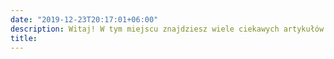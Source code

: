 ```yaml
---
date: "2019-12-23T20:17:01+06:00"
description: Witaj! W tym miejscu znajdziesz wiele ciekawych artykułów dotyczących kobiecego zdrowia fizycznego i psychicznego. Jeżeli nie znalazłas tu szukanych przez siebie informacji - napisz do mnie koniecznie ! 
title: 
---
```


